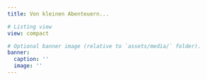 ```yaml
---
title: Von kleinen Abenteuern...

# Listing view
view: compact

# Optional banner image (relative to `assets/media/` folder).
banner:
  caption: ''
  image: ''
---
```


